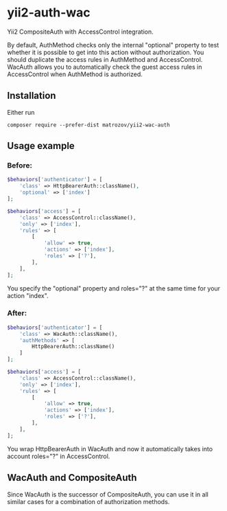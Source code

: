 # yii2-auth-wac
Yii2 CompositeAuth with AccessControl integration.

By default, AuthMethod checks only the internal "optional" property to test whether it is possible to get into this
action without authorization. You should duplicate the access rules in AuthMethod and AccessControl. WacAuth allows
you to automatically check the guest access rules in AccessControl when AuthMethod is authorized.

## Installation

Either run

`composer require --prefer-dist matrozov/yii2-wac-auth`

## Usage example

### Before:
```php
$behaviors['authenticator'] = [
    'class' => HttpBearerAuth::className(),
    'optional' => ['index']
];

$behaviors['access'] = [
    'class' => AccessControl::className(),
    'only' => ['index'],
    'rules' => [
        [
            'allow' => true,
            'actions' => ['index'],
            'roles' => ['?'],
        ],
    ],
];
```

You specify the "optional" property and roles="?" at the same time for your action "index".

### After:
```php
$behaviors['authenticator'] = [
    'class' => WacAuth::className(),
    'authMethods' => [
        HttpBearerAuth::className()
    ]
];

$behaviors['access'] = [
    'class' => AccessControl::className(),
    'only' => ['index'],
    'rules' => [
        [
            'allow' => true,
            'actions' => ['index'],
            'roles' => ['?'],
        ],
    ],
];
```

You wrap HttpBearerAuth in WacAuth and now it automatically takes into account roles="?" in AccessControl.

## WacAuth and CompositeAuth

Since WacAuth is the successor of CompositeAuth, you can use it in all similar cases for a combination of authorization
methods.

